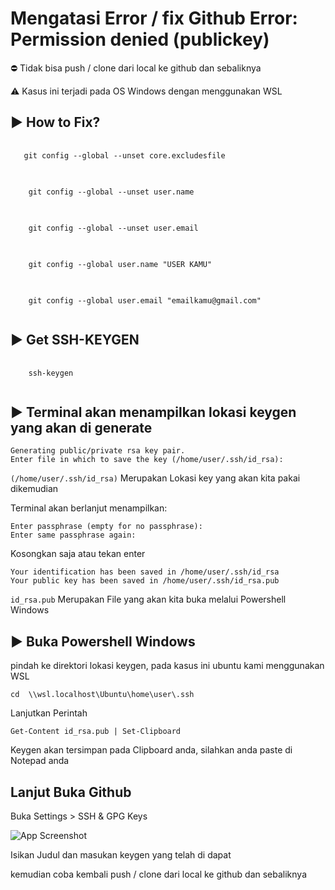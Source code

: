 # Mengatasi Error / fix Github Error: Permission denied (publickey)

⛔ Tidak bisa push / clone dari local ke github dan sebaliknya

⚠️ Kasus ini terjadi pada OS Windows dengan menggunakan WSL



## ▶️ How to Fix?

<pre>
  <code class="language-java">
   git config --global --unset core.excludesfile
  </code>
</pre>

<pre>
  <code class="language-java">
    git config --global --unset user.name
  </code>
</pre>

<pre>
  <code class="language-java">
    git config --global --unset user.email
  </code>
</pre>

<pre>
  <code class="language-java">
    git config --global user.name "USER KAMU"
  </code>
</pre>

<pre>
  <code class="language-java">
    git config --global user.email "emailkamu@gmail.com"
  </code>
</pre>



## ▶️ Get SSH-KEYGEN
<pre>
  <code class="language-java">
    ssh-keygen
  </code>
</pre>



## ▶️ Terminal akan menampilkan lokasi keygen yang akan di generate
```
Generating public/private rsa key pair.
Enter file in which to save the key (/home/user/.ssh/id_rsa): 
```
<code>(/home/user/.ssh/id_rsa)</code> Merupakan Lokasi key yang akan kita pakai dikemudian

Terminal akan berlanjut menampilkan:
```
Enter passphrase (empty for no passphrase): 
Enter same passphrase again: 
```
Kosongkan saja atau tekan enter

```
Your identification has been saved in /home/user/.ssh/id_rsa
Your public key has been saved in /home/user/.ssh/id_rsa.pub
```
<code>id_rsa.pub</code> Merupakan File yang akan kita buka melalui Powershell Windows



## ▶️ Buka Powershell Windows
pindah ke direktori lokasi keygen, pada kasus ini ubuntu kami menggunakan WSL
```
cd  \\wsl.localhost\Ubuntu\home\user\.ssh
```
Lanjutkan Perintah
```
Get-Content id_rsa.pub | Set-Clipboard
```
Keygen akan tersimpan pada Clipboard anda, silahkan anda paste di Notepad anda

## Lanjut Buka Github
Buka Settings > SSH & GPG Keys

![App Screenshot](https://github.com/arka-p/errorlog/blob/main/Image01)

Isikan Judul dan masukan keygen yang telah di dapat

kemudian coba kembali push / clone dari local ke github dan sebaliknya

